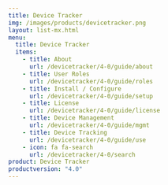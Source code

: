```yaml
---
title: Device Tracker
img: /images/products/devicetracker.png
layout: list-mx.html
menu:
  title: Device Tracker
  items:
    - title: About
      url: /devicetracker/4-0/guide/about
    - title: User Roles
      url: /devicetracker/4-0/guide/roles
    - title: Install / Configure
      url: /devicetracker/4-0/guide/setup
    - title: License
      url: /devicetracker/4-0/guide/license
    - title: Device Management
      url: /devicetracker/4-0/guide/mgmt
    - title: Device Tracking
      url: /devicetracker/4-0/guide/use
    - icon: fa fa-search
      url: /devicetracker/4-0/search
product: Device Tracker
productversion: "4.0"
---
```

